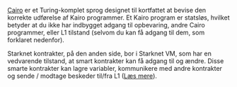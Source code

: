 [Cairo](https://medium.com/starkware/hello-cairo-3cb43b13b209) er et Turing-komplet sprog designet til kortfattet at bevise den korrekte udførelse af Kairo programmer. Et Kairo program er statsløs, hvilket betyder at du ikke har indbygget adgang til opbevaring, andre Cairo programmer, eller L1 tilstand (selvom du kan få adgang til dem, som forklaret nedenfor). 

Starknet kontrakter, på den anden side, bor i Starknet VM, som har en vedvarende tilstand, at smart kontrakter kan få adgang til og ændre. Disse smarte kontrakter kan lagre variabler, kommunikere med andre kontrakter og sende / modtage beskeder til/fra L1 ([Læs mere](https://www.cairo-lang.org/docs/hello_starknet/index.html)).